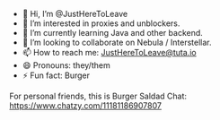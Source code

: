 - 👋 Hi, I’m @JustHereToLeave
- 👀 I’m interested in proxies and unblockers.
- 🌱 I’m currently learning Java and other backend.
- 💞️ I’m looking to collaborate on Nebula / Interstellar.
- 📫 How to reach me: JustHereToLeave@tuta.io
- 😄 Pronouns: they/them
- ⚡ Fun fact: Burger

For personal friends, this is Burger Saldad Chat: https://www.chatzy.com/11181186907807

<!---
JustHereToLeave/JustHereToLeave is a ✨ special ✨ repository because its `README.md` (this file) appears on your GitHub profile.
You can click the Preview link to take a look at your changes.
--->

